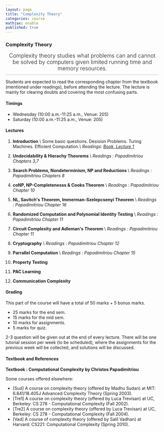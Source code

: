 ```yaml
---
layout: page
title: "Complexity Theory"
categories: course
mathjax: enable
published: true
---
```


### Complexity Theory
<span style="display: block; padding-bottom: 10px; font-size: 18px; text-align: center; font-weight: 300;
border-bottom: gray 1px dotted;">
Complexity theory studies what problems can and cannot be solved by computers given limited running time and memory resources.  
</span>

Students are expected to read the corresponding chapter from the textbook (mentioned under readings), before attending the lecture. 
The lecture is mainly for clearing doubts and covering the most confusing parts.

#### Timings

- Wednesday (10:00 a.m.-11:25 a.m., Venue: 205)
- Saturday (10:00 a.m.-11:25 a.m., Venue: 205)

#### Lectures

1.  **Introduction** \\
    Some basic questions. Desision Problems. Turing Machines. Efficient Computation.\\
    *Readings: [Book, Lecture 1](book)*

2.  **Undecidability & Hierachy Theorems** \\
    *Readings :  Papadimitriou Chapters 3,7*

3.  **Search Problems, Nondeterminism, NP and Reductions** \\
    *Readings :  Papadimitriou Chapters 8*

4.  **coNP, NP-Completenesss & Cooks Theorem** \\
    *Readings :  Papadimitriou Chapter 10*

5.  **NL, Savitch's Theorem, Immerman-Szelepcsenyi Theorem** \\
    *Readings :  Papadimitriou Chapter 16*

6.  **Randomized Computation and Polynomial Identity Testing** \\
    *Readings :  Papadimitriou Chapter 11*

7.  **Circuit Complexity and Adleman's Theorem** \\
    *Readings :  Papadimitriou Chapter 11*

9.  **Cryptography** \\
    *Readings :  Papadimitriou Chapter 12*

8.  **Parrallel Computation** \\
    *Readings :  Papadimitriou Chapter 15*

10.  **Property Testing** 
    
11. **PAC Learning**

12. **Communication Complexity**


#### Grading

This part of the course will have a total of 50 marks + 5 bonus marks.

- 25 marks for the end sem.
- 15 marks for the mid sem.
- 10 marks for assignments.
- 5 marks for quiz.

2-3 question will be given out at the end of every lecture. There will be one tutorial 
session per week (to be scheduled), where the assignments for the previous week will be collected, and 
solutions will be discussed.


#### Textbook and References

**Textbook : Computational Complexity by Christos Papadimitriou**


Some courses offered elsewhere:

- [Sud] A course on complexity theory (offered by Madhu Sudan) at MIT: 6.841/18.405J Advanced Complexity Theory (Spring 2003).
- [Tre1] A course on complexity theory (offered by Luca Trevisan) at UC, Berkeley: CS 278 - Computational Complexity (Fall 2002).
- [Tre2] A course on complexity theory (offered by Luca Trevisan) at UC, Berkeley: CS 278 - Computational Complexity (Fall 2004).
- [Vad] A course of complexity theory (offered by Salil Vadhan) at Harvard: CS221: Computational Complexity (Spring 2010).

